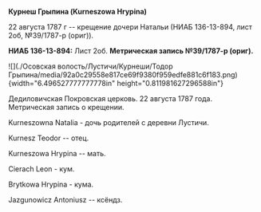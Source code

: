 **Курнеш Грыпина (Kurneszowa Hrypina)**

22 августа 1787 г -- крещение дочери Натальи (НИАБ 136-13-894, лист 2об,
№39/1787-р (ориг)).

**НИАБ 136-13-894:** Лист 2об. **Метрическая запись №39/1787-р (ориг).**

![](./Осовская волость/Лустичи/Курнеши/Тодор Грыпина/media/92a0c29558e817ce69f9380f959edfe881c6f183.png){width="6.496527777777778in"
height="0.811981627296588in"}

Дедиловичская Покровская церковь. 22 августа 1787 года. Метрическая
запись о крещении.

Kurneszowna Natalia - дочь родителей с деревни Лустичи.

Kurnesz Teodor -- отец.

Kurneszowa Hrypina -- мать.

Cierach Leon - кум.

Brytkowa Hrypina - кума.

Jazgunowicz Antoniusz -- ксёндз.
